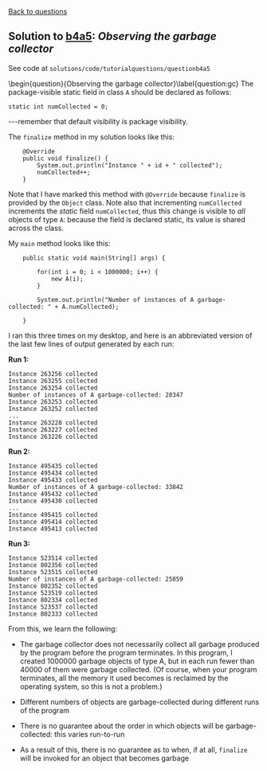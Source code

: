 [Back to questions](../README.md)

## Solution to [b4a5](../questions/b4a5): *Observing the garbage collector*

See code at `solutions/code/tutorialquestions/questionb4a5`

\begin{question}{Observing the garbage collector}\label{question:gc}
The package-visible static field in class `A` should be declared as follows:

```
static int numCollected = 0;
```

---remember that default visibility is package visibility.

The `finalize` method in my solution looks like this:

```
	@Override
	public void finalize() {
		System.out.println("Instance " + id + " collected");
		numCollected++;
	}
```

Note that I have marked this method with `@Override` because `finalize` is provided by the `Object` class.  Note also that incrementing `numCollected`
increments the *static* field `numCollected`, thus this change is visible to *all* objects of type `A`: because the field is declared static, its value is
shared across the class.

My `main` method looks like this:

```
	public static void main(String[] args) {
		
		for(int i = 0; i < 1000000; i++) {
			new A(i);
		}
		
		System.out.println("Number of instances of A garbage-collected: " + A.numCollected);
		
	}
```

I ran this three times on my desktop, and here is an abbreviated version of the last few lines of output generated by each run:


**Run 1:**

```
Instance 263256 collected
Instance 263255 collected
Instance 263254 collected
Number of instances of A garbage-collected: 28347
Instance 263253 collected
Instance 263252 collected
...
Instance 263228 collected
Instance 263227 collected
Instance 263226 collected
```



**Run 2:**

```
Instance 495435 collected
Instance 495434 collected
Instance 495433 collected
Number of instances of A garbage-collected: 33842
Instance 495432 collected
Instance 495430 collected
...
Instance 495415 collected
Instance 495414 collected
Instance 495413 collected
```



**Run 3:**

```
Instance 523514 collected
Instance 802356 collected
Instance 523515 collected
Number of instances of A garbage-collected: 25859
Instance 802352 collected
Instance 523519 collected
Instance 802334 collected
Instance 523537 collected
Instance 802333 collected
```


From this, we learn the following:


* The garbage collector does not necessarily collect all garbage produced by the program before the program terminates.  In this program, I created 1000000 garbage objects of type A, but in each run fewer than 40000 of them were garbage collected.  (Of course, when your program terminates, all the memory it used becomes is reclaimed by the operating system, so this is not a problem.)

* Different numbers of objects are garbage-collected during different runs of the program

* There is no guarantee about the order in which objects will be garbage-collected: this varies run-to-run

* As a result of this, there is no guarantee as to when, if at all, `finalize` will be invoked for an object that becomes garbage

```

